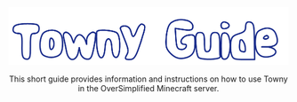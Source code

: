 ![Towny Instructions](./img/townyguide.png)
<p align="center">This short guide provides information and instructions on how to use Towny in the OverSimplified Minecraft server.</p>

